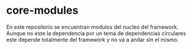 # core-modules
En este repositorio se encuentran modulos del nucleo del framework.
Aunque no este la dependencia por un tema de dependencias circulares este depende totalmente del framework y no va a andar sin el mismo.
